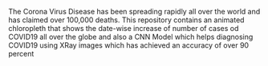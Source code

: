 The Corona Virus Disease has been spreading rapidly all over the world and has claimed over 100,000 deaths.
This repository contains an animated chloropleth that shows the date-wise increase of number of cases od COVID19 all over the globe and
also a CNN Model which helps diagnosing COVID19 using XRay images which has achieved an accuracy of over 90 percent
